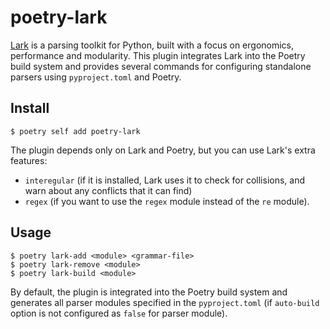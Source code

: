 # poetry-lark

[Lark](https://github.com/lark-parser/lark) is a parsing toolkit for Python, built with a focus on ergonomics, performance and modularity. This plugin integrates Lark into the Poetry build system and provides several commands for configuring standalone parsers using `pyproject.toml` and Poetry.

## Install

    $ poetry self add poetry-lark

The plugin depends only on Lark and Poetry, but you can use Lark's extra features: 

- `interegular` (if it is installed, Lark uses it to check for collisions, and warn about any conflicts that it can find)
- `regex` (if you want to use the `regex` module instead of the `re` module).

## Usage

    $ poetry lark-add <module> <grammar-file>
    $ poetry lark-remove <module>
    $ poetry lark-build <module>

By default, the plugin is integrated into the Poetry build system and generates all parser modules specified in the `pyproject.toml` (if `auto-build` option is not configured as `false` for parser module).
